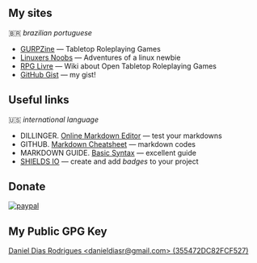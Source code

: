 ## My sites
🇧🇷 *brazilian portuguese*
* [GURPZine](https://www.gurpzine.com.br) — Tabletop Roleplaying Games
* [Linuxers Noobs](http://linuxernoob.blogspot.com) — Adventures of a linux newbie
* [RPG Livre](https://www.gurpzine.com.br/wiki) — Wiki about Open Tabletop Roleplaying Games
* [GitHub Gist](https://gist.github.com/nerun) — my gist!
<!--
![alt text](https://stc.pagseguro.uol.com.br/public/img/botoes/doacoes/120x53-doar.gif "Pague com PagSeguro - é rápido, grátis e seguro!")
-->
## Useful links
🇺🇸 *international language*
* DILLINGER. [Online Markdown Editor](https://dillinger.io) — test your markdowns
* GITHUB. [Markdown Cheatsheet](https://github.com/adam-p/markdown-here/wiki/Markdown-Cheatsheet) — markdown codes
* MARKDOWN GUIDE. [Basic Syntax](https://www.markdownguide.org/basic-syntax) — excellent guide
* [SHIELDS IO](https://shields.io/) — create and add *badges* to your project

## Donate
[![paypal](https://www.paypalobjects.com/en_US/i/btn/btn_donateCC_LG.gif)](https://www.paypal.com/donate/?hosted_button_id=T95ZWHGTG2GT2)

## My Public GPG Key
[Daniel Dias Rodrigues \<danieldiasr@gmail.com\> (355472DC82FCF527)](https://keyserver.pgp.com/vkd/DownloadKey.event?keyid=0x355472DC82FCF527)
<!--
**nerun/nerun** is a ✨ _special_ ✨ repository because its `README.md` (this file) appears on your GitHub profile.

Here are some ideas to get you started:

- 🔭 I’m currently working on ...
- 🌱 I’m currently learning ...
- 👯 I’m looking to collaborate on ...
- 🤔 I’m looking for help with ...
- 💬 Ask me about ...
- 📫 How to reach me: ...
- 😄 Pronouns: ...
- ⚡ Fun fact: ...
-->
